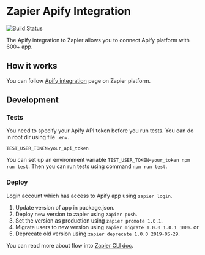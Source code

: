 # Zapier Apify Integration
<a href="https://travis-ci.com/apifytech/apify-zapier-integration?branch=master"><img src="https://travis-ci.com/apifytech/apify-zapier-integration.svg?branch=master" alt="Build Status" style="display:inherit;"></a>

The Apify integration to Zapier allows you to connect Apify platform with 600+ app.

## How it works

You can follow [Apify integration](https://zapier.com/apps/Apify/integrations) page on Zapier platform.


## Development

### Tests

You need to specify your Apify API token before you run tests.
You can do in root dir using file `.env`.
```text
TEST_USER_TOKEN=your_api_token
```
You can set up an environment variable `TEST_USER_TOKEN=your_token npm run test`.
Then you can run tests using command `npm run test`.

### Deploy

Login account which has access to Apify app using `zapier login`.

1. Update version of app in package.json.
2. Deploy new version to zapier using `zapier push`.
3. Set the version as production using `zapier promote 1.0.1`.
4. Migrate users to new version using `zapier migrate 1.0.0 1.0.1 100%`.
or
4. Deprecate old version using `zapier deprecate 1.0.0 2019-05-29`.

You can read more about flow into [Zapier CLI doc](https://github.com/zapier/zapier-platform-cli#promoting-an-app-version).
